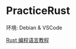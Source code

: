 # PracticeRust

环境: Debian & VSCode

[Rust 编程语言教程](https://space.bilibili.com/361469957/channel/collectiondetail?sid=3902595)


